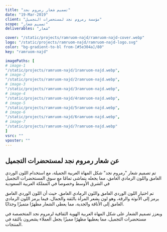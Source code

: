 ```yaml
---
title: "تصميم شعار رمروم نجد"
date: "19-Mar-2019"
client: "مؤسسة رمروم نجد لمستحضرات التجميل"
scope: "تصميم شعار"
deliverables: "شعار"

cover: "/static/projects/ramruom-najd/ramruom-najd-cover.webp"
logo: "/static/projects/ramruom-najd/ramruom-najd-logo.svg"
color: "bg-gradient-to-bl from-[#5e304a]/80"
key: "ramruom-najd"

imagePaths: [
# image-1
"/static/projects/ramruom-najd/1ramruom-najd.webp",
# image-2
"/static/projects/ramruom-najd/2ramruom-najd.webp",
# image-3
"/static/projects/ramruom-najd/3ramruom-najd.webp",
# image-4
"/static/projects/ramruom-najd/4ramruom-najd.webp",
# image-5
"/static/projects/ramruom-najd/5ramruom-najd.webp",
# image-6
"/static/projects/ramruom-najd/6ramruom-najd.webp",
# image-7
"/static/projects/ramruom-najd/7ramruom-najd.webp"
]
vsrc: ""
vposter: ""
---
```


## عن شعار رمروم نجد لمستحضرات التجميل

تم تصميم شعار "رمروم نجد" شكل المهاة العربية الجميلة، مع استخدام اللون الوردي الغامق واللون الرمادي الغامق، مما يجعله يتماشى تمامًا مع سوق المستحضرات التجميل في الشرق الأوسط وخصوصاً في المملكة العربية السعودية

تم اختيار اللون الوردي الغامق واللون الرمادي الغامق. حيث أن اللون الوردي الغامق يرمز إلى الأنوثة والرقة، وهو لون يشعر المرأة بالثقة والجمال، فيما يرمز اللون الرمادي الغامق إلى الأناقة والجدية، مما يعطي الشعار مظهرًا متميزًا وجذابًا.

ويعزز تصميم الشعار على شكل المهاة العربية الهوية الثقافية لرمروم نجد المتخصصة في مستحضرات التجميل، مما يعطيها مظهرًا مميزًا يجعل العملاء يشعرون بالثقة في المنتجات.
